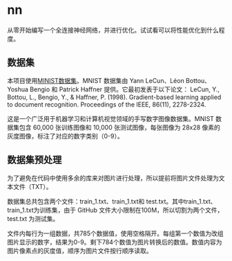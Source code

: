 # nn
从零开始编写一个全连接神经网络，并进行优化。试试看可以将性能优化到什么程度。

## 数据集
本项目使用[MINIST数据集](https://yann.lecun.com/exdb/mnist/)。MNIST 数据集由 Yann LeCun、Léon Bottou、Yoshua Bengio 和 Patrick Haffner 提供。它最初发表于以下论文：
LeCun, Y., Bottou, L., Bengio, Y., & Haffner, P. (1998). Gradient-based learning applied to document recognition. Proceedings of the IEEE, 86(11), 2278-2324.

这是一个广泛用于机器学习和计算机视觉领域的手写数字图像数据集。MNIST 数据集包含 60,000 张训练图像和 10,000 张测试图像，每张图像为 28x28 像素的灰度图像，标注了对应的数字类别（0-9）。

## 数据集预处理
为了避免在代码中使用多余的库来对图片进行处理，所以提前将图片文件处理为文本文件（TXT）。

数据集总共包含两个文件：train_1.txt、train_1.txt和 test.txt。其中train_1.txt、train_1.txt为训练集，由于 GitHub 文件大小限制在100M，所以切割为两个文件，test.txt 为测试集。

文件内每行为一组数据，共785个数据值，使用空格隔开。每组第一个数值为改组图片显示的数字，结果为0-9。剩下784个数值为图片转换后的数值。数值内容为图片像素点的灰度值，顺序为图片文件按行顺序读取。